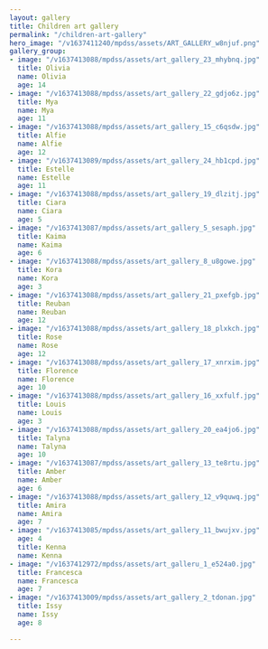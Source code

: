 ```yaml
---
layout: gallery
title: Children art gallery
permalink: "/children-art-gallery"
hero_image: "/v1637411240/mpdss/assets/ART_GALLERY_w8njuf.png"
gallery_group:
- image: "/v1637413088/mpdss/assets/art_gallery_23_mhybnq.jpg"
  title: Olivia
  name: Olivia
  age: 14
- image: "/v1637413088/mpdss/assets/art_gallery_22_gdjo6z.jpg"
  title: Mya
  name: Mya
  age: 11
- image: "/v1637413088/mpdss/assets/art_gallery_15_c6qsdw.jpg"
  title: Alfie
  name: Alfie
  age: 12
- image: "/v1637413089/mpdss/assets/art_gallery_24_hb1cpd.jpg"
  title: Estelle
  name: Estelle
  age: 11
- image: "/v1637413088/mpdss/assets/art_gallery_19_dlzitj.jpg"
  title: Ciara
  name: Ciara
  age: 5
- image: "/v1637413087/mpdss/assets/art_gallery_5_sesaph.jpg"
  title: Kaima
  name: Kaima
  age: 6
- image: "/v1637413088/mpdss/assets/art_gallery_8_u8gowe.jpg"
  title: Kora
  name: Kora
  age: 3
- image: "/v1637413088/mpdss/assets/art_gallery_21_pxefgb.jpg"
  title: Reuban
  name: Reuban
  age: 12
- image: "/v1637413088/mpdss/assets/art_gallery_18_plxkch.jpg"
  title: Rose
  name: Rose
  age: 12
- image: "/v1637413088/mpdss/assets/art_gallery_17_xnrxim.jpg"
  title: Florence
  name: Florence
  age: 10
- image: "/v1637413088/mpdss/assets/art_gallery_16_xxfulf.jpg"
  title: Louis
  name: Louis
  age: 3
- image: "/v1637413088/mpdss/assets/art_gallery_20_ea4jo6.jpg"
  title: Talyna
  name: Talyna
  age: 10
- image: "/v1637413087/mpdss/assets/art_gallery_13_te8rtu.jpg"
  title: Amber
  name: Amber
  age: 6
- image: "/v1637413088/mpdss/assets/art_gallery_12_v9quwq.jpg"
  title: Amira
  name: Amira
  age: 7
- image: "/v1637413085/mpdss/assets/art_gallery_11_bwujxv.jpg"
  age: 4
  title: Kenna
  name: Kenna
- image: "/v1637412972/mpdss/assets/art_galleru_1_e524a0.jpg"
  title: Francesca
  name: Francesca
  age: 7
- image: "/v1637413009/mpdss/assets/art_gallery_2_tdonan.jpg"
  title: Issy
  name: Issy
  age: 8

---
```

